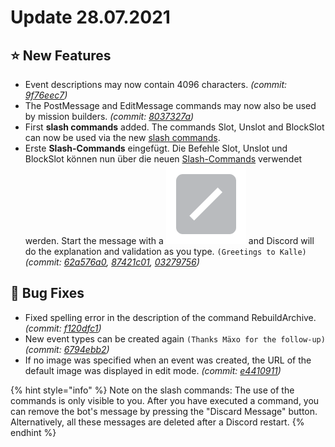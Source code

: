 # Update 28.07.2021

## ⭐ New Features

* Event descriptions may now contain 4096 characters. _(commit:_ [_9f76eec7_](https://github.com/Alf-Melmac/slotbotServer/commit/9f76eec7713396eea02e8b9c9b74f3047c70d190)_)_
* The PostMessage and EditMessage commands may now also be used by mission builders. _(commit:_ [_8037327a_](https://github.com/Alf-Melmac/slotbotServer/commit/8037327a2a359e06bb52f7334fcd92d37466bf0e)_)_
* First **slash commands** added. The commands Slot, Unslot and BlockSlot can now be used via the new [slash commands](https://support.discord.com/hc/en-us/articles/1500000368501-Slash-Commands-FAQ).
* Erste **Slash-Commands** eingefügt. Die Befehle Slot, Unslot und BlockSlot können nun über die neuen [Slash-Commands](https://support.discord.com/hc/en-us/articles/1500000368501-Slash-Commands-FAQ) verwendet werden. Start the message with a <img src="../../.gitbook/assets/slash-emoji.png" alt="" data-size="line"> and Discord will do the explanation and validation as you type. `(Greetings to Kalle)` _(commit:_ [_62a576a0_](https://github.com/Alf-Melmac/slotbotServer/commit/62a576a01df2f5bca8e1c319a2dae0fc4a584ab3)_,_ [_87421c01_](https://github.com/Alf-Melmac/slotbotServer/commit/87421c0131fc1567b0f801bf2c77f516c1295226)_,_ [_03279756_](https://github.com/Alf-Melmac/slotbotServer/commit/032797564fa0a995853de79e12ba45acda2daade)_)_

## 🐞 Bug Fixes

* Fixed spelling error in the description of the command RebuildArchive. _(commit:_ [_f120dfc1_](https://github.com/Alf-Melmac/slotbotServer/commit/f120dfc1ae0b1558e06318f323d9bfd943fc1dfa)_)_
* New event types can be created again `(Thanks Mäxo for the follow-up)` _(commit:_ [_6794ebb2_](https://github.com/Alf-Melmac/slotbotServer/commit/6794ebb28c6b1ef9b3e85e9fa56b49212a33525a)_)_
* If no image was specified when an event was created, the URL of the default image was displayed in edit mode. _(commit:_ [_e4410911_](https://github.com/Alf-Melmac/slotbotServer/commit/e4410911db49bcab15a8390ddfcd84c3ad447abe)_)_

{% hint style="info" %}
Note on the slash commands: The use of the commands is only visible to you. After you have executed a command, you can remove the bot's message by pressing the "Discard Message" button. Alternatively, all these messages are deleted after a Discord restart.
{% endhint %}
